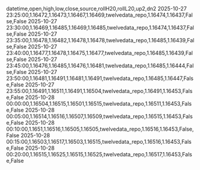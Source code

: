 datetime,open,high,low,close,source,rollH20,rollL20,up2,dn2
2025-10-27 23:25:00,1.16472,1.16473,1.16467,1.16469,twelvedata_repo,1.16474,1.16437,False,False
2025-10-27 23:30:00,1.16469,1.16485,1.16469,1.16485,twelvedata_repo,1.16474,1.16437,False,False
2025-10-27 23:35:00,1.16478,1.16482,1.16478,1.16478,twelvedata_repo,1.16485,1.16439,False,False
2025-10-27 23:40:00,1.16477,1.16478,1.16475,1.16477,twelvedata_repo,1.16485,1.16439,False,False
2025-10-27 23:45:00,1.16476,1.16485,1.16476,1.16481,twelvedata_repo,1.16485,1.16444,False,False
2025-10-27 23:50:00,1.16481,1.16491,1.16481,1.16491,twelvedata_repo,1.16485,1.16447,False,False
2025-10-27 23:55:00,1.16491,1.16511,1.16491,1.16504,twelvedata_repo,1.16491,1.16453,False,False
2025-10-28 00:00:00,1.16504,1.16515,1.16501,1.16515,twelvedata_repo,1.16511,1.16453,False,False
2025-10-28 00:05:00,1.16514,1.16516,1.16507,1.16509,twelvedata_repo,1.16515,1.16453,False,False
2025-10-28 00:10:00,1.1651,1.16516,1.16505,1.16505,twelvedata_repo,1.16516,1.16453,False,False
2025-10-28 00:15:00,1.16503,1.16517,1.16503,1.16515,twelvedata_repo,1.16516,1.16453,False,False
2025-10-28 00:20:00,1.16515,1.16525,1.16515,1.16525,twelvedata_repo,1.16517,1.16453,False,False
